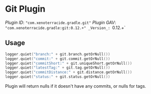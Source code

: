 <!--
SPDX-FileCopyrightText: Copyright © 2025 Caleb Cushing

SPDX-License-Identifier: CC-BY-NC-4.0
-->

# Git Plugin

_Plugin ID_: `"com.xenoterracide.gradle.git"`
_Plugin GAV_: `"com.xenoterracide.gradle:git:0.12.+"
_Version_: `0.12.+`

## Usage

```kt
logger.quiet("branch:" + git.branch.getOrNull())
logger.quiet("commit:" + git.commit.getOrNull())
logger.quiet("commitShort:" + git.uniqueShort.getOrNull())
logger.quiet("latestTag:" + git.tag.getOrNull())
logger.quiet("commitDistance:" + git.distance.getOrNull())
logger.quiet("status:" + git.status.getOrNull())
```

Plugin will return nulls if it doesn't have any commits, or nulls for tags.

